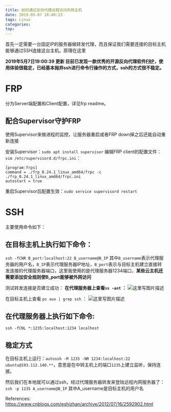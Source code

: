 ```yaml
---
title: 如何通过反向代理远程访问内网主机
date: 2019-05-07 18:49:23
tags: Linux
categories:
top:
---
```

首先一定需要一台固定IP的服务器做转发代理，而且保证我们需要连接的目标主机能够通过SSH连接这台主机。原理在这里


**2019年5月7日19:00:39 更新 目前已发现一款优秀的开源反向代理软件[FRP](https://github.com/fatedier/frp)，使用体验很稳定，已经基本抛弃ssh进行命令行操作的方式，ssh的方式很不稳定。**

<!-- more -->

# FRP
分为Server端配置和Client配置，详见frp readme。

## 配合Supervisor守护FRP
使用Supervisor来做进程的监控，让服务器重启或者FRP down掉之后还能自动重新连接

安装Supervisor：`sudo apt install supervisor`
编辑FRP client的配置文件：`vim /etc/supervisord.d/frpc.ini`：
```
[program:frps]
command = ./frp_0.24.1_linux_amd64/frpc -c ./frp_0.24.1_linux_amd64/frpc.ini
autostart = true
```
重启Supervisor后配置生效：`sudo service supervisord restart`
# SSH

主要使用命令如下：

## 在目标主机上执行如下命令：
`ssh -fCNR B_port:localhost:22 B_username@B_IP`
其中`B_username`表示代理服务器的用户名，`B_IP`表示代理服务器IP地址，`B_port`表示与目标主机建立直接转发连接的代理服务器端口，这里我使用的是代理服务器1234端口，**某些云主机还需要添加安全规则使B_port能够被外网访问**

测试转发连接是否建立成功：
**在代理服务器上查看`ss -ant` ：**
![这里写图片描述](https://gitee.com/fuhailin/Object-Storage-Service/raw/master/20180729122546729)

在目标主机上查看 `ps aux | grep ssh` ：
![这里写图片描述](https://gitee.com/fuhailin/Object-Storage-Service/raw/master/20180729123244214)


## 在代理服务器上执行如下命令:
`ssh -fCNL *:1235:localhost:1234 localhost`

## 稳定方式
在目标主机上运行：`autossh -M 1235 -NR 1234:localhost:22 ubuntu@193.112.140.**`，意思是在中转主机上的端口`1235`上建立监听，保持连接。

然后我们在本地就可以通过ssh，经过代理服务器转发来登陆远程内网服务器了：
`ssh -p 1235 A_username@B_IP`
其中A_username是目标主机的用户名


References:
https://www.cnblogs.com/eshizhan/archive/2012/07/16/2592902.html
